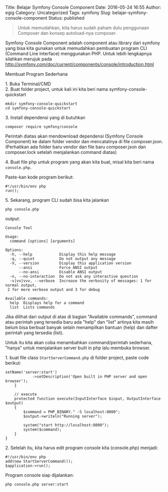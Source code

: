 Title: Belajar Symfony Console Component
Date: 2016-05-24 16:55
Author: egig
Category: Uncategorized
Tags: symfony
Slug: belajar-symfony-console-component
Status: published

> Untuk memudahkan, kita harus sudah paham dulu penggunaan Composer dan
> konsep autoload-nya composer.

Symfony Console Component adalah component atau library dari symfony
yang bisa kita gunakan untuk memudahkan pembuatan program CLI (Command
Line Interface) menggunakan PHP. Untuk lebih lengkapnya silahkan merujuk
pada
<http://symfony.com/doc/current/components/console/introduction.html>

Membuat Program Sederhana

1\. Buka Terminal/CMD  
2. Buat folder project, untuk kali ini kita beri nama
symfony-console-quickstart

    mkdir symfony-console-quickstart
    cd symfony-console-quickstart

3\. Install dependensi yang di butuhkan

    composer require symfony/console

Perintah diatas akan mendownload dependensi (Symfony Console Component)
ke dalam folder vendor dan mencatatnya di file composer.json.
(Perhatikan ada folder baru vendor dan file baru composer.json dan
composer.lock setelah menjalankan command diatas)

4\. Buat file php untuk program yang akan kita buat, misal kita beri nama
`console.php`.

Paste-kan kode program berikut:


    #!/usr/bin/env php
    run();

5\. Sekarang, program CLI sudah bisa kita jalankan

    php console.php

output:

    Console Tool

    Usage:
      command [options] [arguments]

    Options:
      -h, --help            Display this help message
      -q, --quiet           Do not output any message
      -V, --version         Display this application version
          --ansi            Force ANSI output
          --no-ansi         Disable ANSI output
      -n, --no-interaction  Do not ask any interactive question
      -v|vv|vvv, --verbose  Increase the verbosity of messages: 1 for normal output,
     2 for more verbose output and 3 for debug

    Available commands:
      help  Displays help for a command
      list  Lists commands

Jika dilihat dari output di atas di bagian "Available commands", command
atau perintah yang tersedia baru ada "help" dan "list" artinya kita
masih belum bisa berbuat banyak selain menampilkan bantuan (help) dan
dafter perintah yang tersedia (list).

Untuk itu kita akan coba menambahkan command/perintah sederhana, "hanya"
untuk menjalankan server built in php lalu membuka browser.

1\. buat file class `StartServerCommand.php` di folder project, paste
code berikut:

    setName('server:start')
                ->setDescription('Open built in PHP server and open browser');
        }

        // execute
        protected function execute(InputInterface $input, OutputInterface $output)
        {   
            $command = PHP_BINARY." -S localhost:8000";
            $output->writeln("Running server");

            system("start http://localhost:8000");      
            system($command);
        }
    }

2\. Setelah itu, kita harus edit program console kita (console.php)
menjadi:

    #!/usr/bin/env php
    add(new StartServerCommand());
    $application->run();

Program console siap dijalankan:

    php console.php server:start

